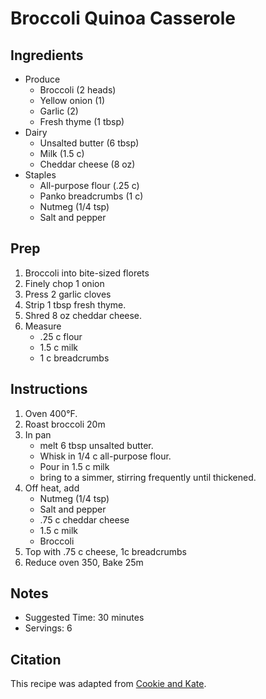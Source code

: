 # Broccoli Quinoa Casserole

## Ingredients

- Produce
    - Broccoli (2 heads)
    - Yellow onion (1)
    - Garlic (2)
    - Fresh thyme (1 tbsp)
- Dairy
    - Unsalted butter (6 tbsp)
    - Milk (1.5 c)
    - Cheddar cheese (8 oz)
- Staples
    - All-purpose flour (.25 c)
    - Panko breadcrumbs (1 c)
    - Nutmeg (1/4 tsp)
    - Salt and pepper

## Prep

1. Broccoli into bite-sized florets
1. Finely chop 1 onion
1. Press 2 garlic cloves
1. Strip 1 tbsp fresh thyme.
1. Shred 8 oz cheddar cheese.
1. Measure
  	- .25 c flour
  	- 1.5 c milk
  	- 1 c breadcrumbs

## Instructions


1. Oven 400°F.
1. Roast broccoli 20m
1. In pan
  	- melt 6 tbsp unsalted butter.
    - Whisk in 1/4 c all-purpose flour.
    - Pour in 1.5 c milk
    - bring to a simmer, stirring frequently until thickened.
1. Off heat, add
    - Nutmeg (1/4 tsp)
    - Salt and pepper
    - .75 c cheddar cheese
    - 1.5 c milk
    - Broccoli
1. Top with .75 c cheese, 1c breadcrumbs
1. Reduce oven 350, Bake 25m

## Notes

- Suggested Time: 30 minutes
- Servings: 6

## Citation

This recipe was adapted from [Cookie and Kate](https://cookieandkate.com/better-broccoli-casserole-recipe/).
